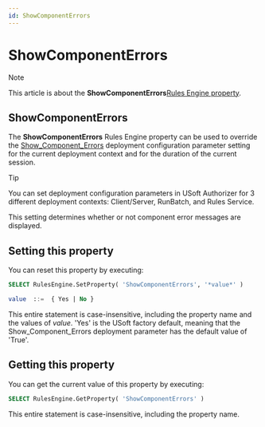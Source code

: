 ```yaml
---
id: ShowComponentErrors
---
```


# ShowComponentErrors



> [!NOTE]
> This article is about the **ShowComponentErrors**[Rules Engine property](/docs/Modeller%20and%20Rules%20Engine/Rules%20Engine%20properties).

## **ShowComponentErrors**

The **ShowComponentErrors** Rules Engine property can be used to override the [Show_Component_Errors](/docs/Authorisation%20and%20access/Deployment%20configurations/Show_Component_Errors.md) deployment configuration parameter setting for the current deployment context and for the duration of the current session.

> [!TIP]
> You can set deployment configuration parameters in USoft Authorizer for 3 different deployment contexts: Client/Server, RunBatch, and Rules Service.

This setting determines whether or not component error messages are displayed.

## Setting this property

You can reset this property by executing:

```sql
SELECT RulesEngine.SetProperty( 'ShowComponentErrors', '*value*' )

value  ::=  { Yes | No }
```

This entire statement is case-insensitive, including the property name and the values of *value*. 'Yes' is the USoft factory default, meaning that the Show_Component_Errors deployment parameter has the default value of 'True'.

## Getting this property

You can get the current value of this property by executing:

```sql
SELECT RulesEngine.GetProperty( 'ShowComponentErrors' )
```

This entire statement is case-insensitive, including the property name.